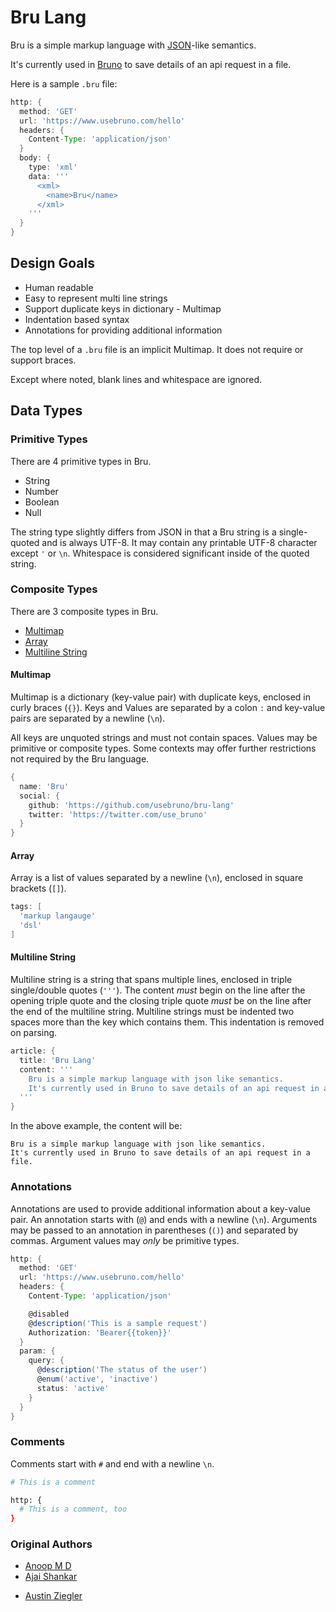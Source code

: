 # Bru Lang

Bru is a simple markup language with [JSON](https://json.org)-like semantics.

It's currently used in [Bruno](https://www.usebruno.com) to save details of an api request in a file.

Here is a sample `.bru` file:
```groovy
http: {
  method: 'GET'
  url: 'https://www.usebruno.com/hello'
  headers: {
    Content-Type: 'application/json'
  }
  body: {
    type: 'xml'
    data: '''
      <xml>
        <name>Bru</name>
      </xml>
    '''
  }
}
```

## Design Goals
* Human readable
* Easy to represent multi line strings
* Support duplicate keys in dictionary - Multimap
* Indentation based syntax
* Annotations for providing additional information

The top level of a `.bru` file is an implicit Multimap. It does not require
or support braces.

Except where noted, blank lines and whitespace are ignored.

## Data Types

### Primitive Types
There are 4 primitive types in Bru.
* String
* Number
* Boolean
* Null

The string type slightly differs from JSON in that a Bru string is
a single-quoted and is always UTF-8. It may contain any printable UTF-8
character except `'` or `\n`. Whitespace is considered significant inside of the
quoted string.

### Composite Types
There are 3 composite types in Bru.
* [Multimap](https://en.wikipedia.org/wiki/Multimap)
* [Array](https://en.wikipedia.org/wiki/Array_data_structure)
* [Multiline String](https://en.wikipedia.org/wiki/Here_document)

#### Multimap
Multimap is a dictionary (key-value pair) with duplicate keys, enclosed in curly braces (`{}`). Keys and Values are separated by a colon `:` and key-value pairs are separated by a newline (`\n`).

All keys are unquoted strings and must not contain spaces. Values may be primitive or composite types. Some contexts may offer further restrictions not required by the Bru language.

```groovy
{
  name: 'Bru'
  social: {
    github: 'https://github.com/usebruno/bru-lang'
    twitter: 'https://twitter.com/use_bruno'
  }
}
```

#### Array
Array is a list of values separated by a newline (`\n`), enclosed in square brackets (`[]`).
```groovy
tags: [
  'markup langauge'
  'dsl'
]
```

#### Multiline String
Multiline string is a string that spans multiple lines, enclosed in triple single/double quotes (`'''`). The
content *must* begin on the line after the opening triple quote and the
closing triple quote *must* be on the line after the end of the multiline
string. Multiline strings must be indented two spaces more than the key
which contains them. This indentation is removed on parsing.

```groovy
article: {
  title: 'Bru Lang'
  content: '''
    Bru is a simple markup language with json like semantics.
    It's currently used in Bruno to save details of an api request in a file.
  '''
}
```

In the above example, the content will be:

```text
Bru is a simple markup language with json like semantics.
It's currently used in Bruno to save details of an api request in a file.
```

### Annotations
Annotations are used to provide additional information about a key-value pair. An annotation starts with (`@`) and ends with a newline (`\n`). Arguments may be passed to an annotation in parentheses (`()`) and separated by commas. Argument values may *only* be primitive types.

```groovy
http: {
  method: 'GET'
  url: 'https://www.usebruno.com/hello'
  headers: {
    Content-Type: 'application/json'

    @disabled
    @description('This is a sample request')
    Authorization: 'Bearer{{token}}'
  }
  param: {
    query: {
      @description('The status of the user')
      @enum('active', 'inactive')
      status: 'active'
    }
  }
}
```


### Comments

Comments start with `#` and end with a newline `\n`.
```bash
# This is a comment

http: {
  # This is a comment, too
}
```

### Original Authors
* [Anoop M D](https://github.com/helloanoop)
* [Ajai Shankar](https://github.com/ajaishankar)
- [Austin Ziegler](https://github.com/halostatue)